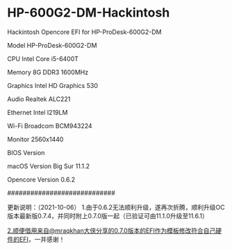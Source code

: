 # HP-600G2-DM-Hackintosh
Hackintosh Opencore EFI for HP-ProDesk-600G2-DM

Model            HP-ProDesk-600G2-DM

CPU              Intel Core i5-6400T

Memory           8G DDR3 1600MHz

Graphics         Intel HD Graphics 530

Audio            Realtek ALC221

Ethernet         Intel I219LM

Wi-Fi            Broadcom BCM943224

Monitor          2560x1440

BIOS Version      

macOS Version    Big Sur 11.1.2

Opencore Version   0.6.2

############################

更新说明：（2021-10-06）
1.由于0.6.2无法顺利升级，遂再次折腾，顺利升级OC版本最新版0.7.4，并同时附上0.7.0版一起（已验证可由11.1.0升级至11.6.1）

2.顺便借用来自@mraqkhan大侠分享的0.7.0版本的EFI作为模板修改符合自己硬件的EFI，一并感谢！
